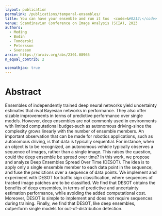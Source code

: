 ```yaml
---
layout: publication
permalink: /publications/temporal-ensambles/
title: You can have your ensemble and run it too  <code>&#8212;</code> Deep Ensembles Spread Over Time
venue: Scandinavian Conference on Image Analysis (SCIA), 2023
authors:
  - Meding
  - Bodin
  - Tonderski
  - Petersson
  - Svensson
arxiv: https://arxiv.org/abs/2301.08965
n_equal_contrib: 2

usemathjax: true
---
```


# Abstract
Ensembles of independently trained deep neural networks yield uncertainty estimates that rival Bayesian networks in performance. They also offer sizable improvements in terms of predictive performance over single models. However, deep ensembles are not commonly used in environments with limited computational budget-such as autonomous driving-since the complexity grows linearly with the number of ensemble members. An important observation that can be made for robotics applications, such as autonomous driving, is that data is typically sequential. For instance, when an object is to be recognized, an autonomous vehicle typically observes a sequence of images, rather than a single image. This raises the question, could the deep ensemble be spread over time? In this work, we propose and analyze Deep Ensembles Spread Over Time (DESOT). The idea is to apply only a single ensemble member to each data point in the sequence, and fuse the predictions over a sequence of data points. We implement and experiment with DESOT for traffic sign classification, where sequences of tracked image patches are to be classified. We find that DESOT obtains the benefits of deep ensembles, in terms of predictive and uncertainty estimation performance, while avoiding the added computational cost. Moreover, DESOT is simple to implement and does not require sequences during training. Finally, we find that DESOT, like deep ensembles, outperform single models for out-of-distribution detection.